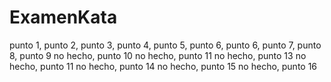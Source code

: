 # ExamenKata
punto 1,
punto 2,
punto 3,
punto 4,
punto 5,
punto 6,
punto 6,
punto 7,
punto 8, 
punto 9 no hecho,
punto 10 no hecho,
punto 11 no hecho,
punto 13 no hecho,
punto 11 no hecho,
punto 14 no hecho,
punto 15 no hecho,
punto 16 
